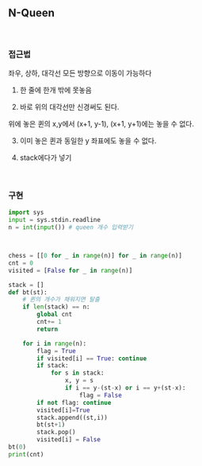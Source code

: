## N-Queen

</br>

### 접근법
좌우, 상하, 대각선 모든 방향으로 이동이 가능하다

1. 한 줄에 한개 밖에 못놓음

2. 바로 위의 대각선만 신경써도 된다.

위에 놓은 퀸의 x,y에서 (x+1, y-1), (x+1, y+1)에는 놓을 수 없다.

3. 이미 놓은 퀸과 동일한 y 좌표에도 놓을 수 없다.

4. stack에다가 넣기

</br>

### 구현

```python
import sys
input = sys.stdin.readline
n = int(input()) # queen 개수 입력받기



chess = [[0 for _ in range(n)] for _ in range(n)]
cnt = 0
visited = [False for _ in range(n)]

stack = []
def bt(st):
    # 퀸의 개수가 채워지면 탈출
    if len(stack) == n:
        global cnt
        cnt+= 1
        return

    for i in range(n):
        flag = True
        if visited[i] == True: continue
        if stack:
            for s in stack:
                x, y = s
                if i == y-(st-x) or i == y+(st-x):
                    flag = False
        if not flag: continue
        visited[i]=True
        stack.append((st,i))
        bt(st+1)
        stack.pop()
        visited[i] = False
bt(0)
print(cnt)
```



